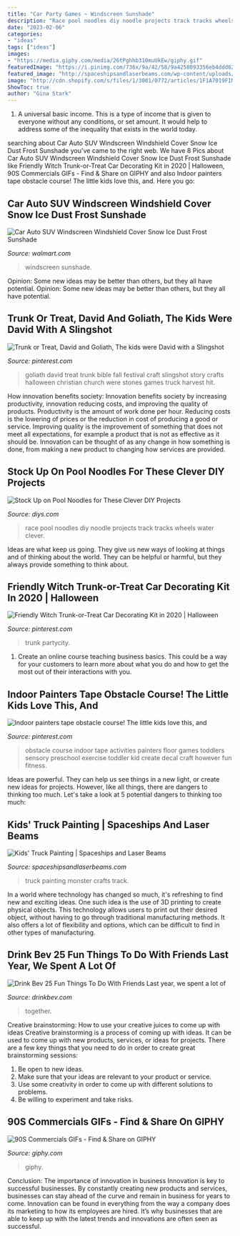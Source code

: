 ```yaml
---
title: "Car Party Games ~ Windscreen Sunshade"
description: "Race pool noodles diy noodle projects track tracks wheels water clever"
date: "2023-02-06"
categories:
- "ideas"
tags: ["ideas"]
images:
- "https://media.giphy.com/media/26tPghhb310muUkEw/giphy.gif"
featuredImage: "https://i.pinimg.com/736x/9a/42/58/9a4258093356eb4ddd62bec65d782c8c--king-david-craft-david-and-goliath.jpg"
featured_image: "http://spaceshipsandlaserbeams.com/wp-content/uploads/2015/09/kids-truck-painting.jpg"
image: "http://cdn.shopify.com/s/files/1/3001/0772/articles/1F1A7019FINALedit_190f7ac9-4422-417e-82f7-45e2dd8a3265_1200x1200.jpg?v=1626516401"
ShowToc: true
author: "Gina Stark"
---
```



1. A universal basic income. This is a type of income that is given to everyone without any conditions, or set amount. It would help to address some of the inequality that exists in the world today.

	

		
searching about Car Auto SUV Windscreen Windshield Cover Snow Ice Dust Frost Sunshade you've came to the right web. We have 8 Pics about Car Auto SUV Windscreen Windshield Cover Snow Ice Dust Frost Sunshade like Friendly Witch Trunk-or-Treat Car Decorating Kit in 2020 | Halloween, 90S Commercials GIFs - Find &amp; Share on GIPHY and also Indoor painters tape obstacle course! The little kids love this, and. Here you go:
		
    
## Car Auto SUV Windscreen Windshield Cover Snow Ice Dust Frost Sunshade

<img loading=lazy src="https://i5.walmartimages.com/asr/2aff5848-4575-4cf0-b794-7e4fee1b78e3_1.fe9f14a855dc01f2f704a06ef020040d.jpeg" onerror="this.onerror=null;this.src='https://tse3.mm.bing.net/th?id=OIP.bAZKc__e_Ng9Xe4j0Cql6gHaHa&amp;pid=15.1';" alt="Car Auto SUV Windscreen Windshield Cover Snow Ice Dust Frost Sunshade">

_Source: walmart.com_

>windscreen sunshade. 

	

Opinion: Some new ideas may be better than others, but they all have potential.
Opinion: Some new ideas may be better than others, but they all have potential.

    
## Trunk Or Treat, David And Goliath, The Kids Were David With A Slingshot

<img loading=lazy src="https://i.pinimg.com/736x/9a/42/58/9a4258093356eb4ddd62bec65d782c8c--king-david-craft-david-and-goliath.jpg" onerror="this.onerror=null;this.src='https://tse3.mm.bing.net/th?id=OIP.XAWC4vbbhqqTntZyZNhY6AHaJ7&amp;pid=15.1';" alt="Trunk or Treat, David and Goliath, The kids were David with a Slingshot">

_Source: pinterest.com_

>goliath david treat trunk bible fall festival craft slingshot story crafts halloween christian church were stones games truck harvest hit. 

	

How innovation benefits society:
Innovation benefits society by increasing productivity, innovation reducing costs, and improving the quality of products. Productivity is the amount of work done per hour. Reducing costs is the lowering of prices or the reduction in cost of producing a good or service. Improving quality is the improvement of something that does not meet all expectations, for example a product that is not as effective as it should be. Innovation can be thought of as any change in how something is done, from making a new product to changing how services are provided.

    
## Stock Up On Pool Noodles For These Clever DIY Projects

<img loading=lazy src="http://cdn.diys.com/wp-content/uploads/2016/06/race-tracks.jpg" onerror="this.onerror=null;this.src='https://tse4.mm.bing.net/th?id=OIP.OUTpWXKTH8X6YspnbMkl-gHaLA&amp;pid=15.1';" alt="Stock Up on Pool Noodles for These Clever DIY Projects">

_Source: diys.com_

>race pool noodles diy noodle projects track tracks wheels water clever. 

	

Ideas are what keep us going. They give us new ways of looking at things and of thinking about the world. They can be helpful or harmful, but they always provide something to think about.

    
## Friendly Witch Trunk-or-Treat Car Decorating Kit In 2020 | Halloween

<img loading=lazy src="https://i.pinimg.com/736x/3c/21/d4/3c21d4660ae48cc0e0dfd5c5f58e2972.jpg" onerror="this.onerror=null;this.src='https://tse4.mm.bing.net/th?id=OIP.nZBC53FXyCu7PdRh3FPcFQHaHa&amp;pid=15.1';" alt="Friendly Witch Trunk-or-Treat Car Decorating Kit in 2020 | Halloween">

_Source: pinterest.com_

>trunk partycity. 

	

1) Create an online course teaching business basics. This could be a way for your customers to learn more about what you do and how to get the most out of their interactions with you.

    
## Indoor Painters Tape Obstacle Course! The Little Kids Love This, And

<img loading=lazy src="https://i.pinimg.com/736x/5d/0e/46/5d0e46936fa32de1a5a5651d11641cc9.jpg" onerror="this.onerror=null;this.src='https://tse4.mm.bing.net/th?id=OIP.aUxRrrACcR8SG-j4lWpS8gHaJ3&amp;pid=15.1';" alt="Indoor painters tape obstacle course! The little kids love this, and">

_Source: pinterest.com_

>obstacle course indoor tape activities painters floor games toddlers sensory preschool exercise toddler kid create decal craft however fun fitness. 

	

Ideas are powerful. They can help us see things in a new light, or create new ideas for projects. However, like all things, there are dangers to thinking too much. Let's take a look at 5 potential dangers to thinking too much:

    
## Kids&#039; Truck Painting | Spaceships And Laser Beams

<img loading=lazy src="http://spaceshipsandlaserbeams.com/wp-content/uploads/2015/09/kids-truck-painting.jpg" onerror="this.onerror=null;this.src='https://tse4.mm.bing.net/th?id=OIP.hD08tl8emdLauN7QJt-MEwHaKc&amp;pid=15.1';" alt="Kids&#039; Truck Painting | Spaceships and Laser Beams">

_Source: spaceshipsandlaserbeams.com_

>truck painting monster crafts track. 

	

In a world where technology has changed so much, it's refreshing to find new and exciting ideas. One such idea is the use of 3D printing to create physical objects. This technology allows users to print out their desired object, without having to go through traditional manufacturing methods. It also offers a lot of flexibility and options, which can be difficult to find in other types of manufacturing.

    
## Drink Bev 25 Fun Things To Do With Friends Last Year, We Spent A Lot Of

<img loading=lazy src="http://cdn.shopify.com/s/files/1/3001/0772/articles/1F1A7019FINALedit_190f7ac9-4422-417e-82f7-45e2dd8a3265_1200x1200.jpg?v=1626516401" onerror="this.onerror=null;this.src='https://tse2.mm.bing.net/th?id=OIP.BAhlWcRvw4Nd1nGRJGeAzQHaE8&amp;pid=15.1';" alt="Drink Bev 25 Fun Things To Do With Friends Last year, we spent a lot of">

_Source: drinkbev.com_

>together. 

	

Creative brainstorming: How to use your creative juices to come up with ideas
Creative brainstorming is a process of coming up with ideas. It can be used to come up with new products, services, or ideas for projects. There are a few key things that you need to do in order to create great brainstorming sessions:
1. Be open to new ideas.
2. Make sure that your ideas are relevant to your product or service.
3. Use some creativity in order to come up with different solutions to problems.
4. Be willing to experiment and take risks.

    
## 90S Commercials GIFs - Find &amp; Share On GIPHY

<img loading=lazy src="https://media.giphy.com/media/26tPghhb310muUkEw/giphy.gif" onerror="this.onerror=null;this.src='https://tse2.mm.bing.net/th?id=OIP.rdQzfQcDKrz7YZMzun7g0AHaFj&amp;pid=15.1';" alt="90S Commercials GIFs - Find &amp; Share on GIPHY">

_Source: giphy.com_

>giphy. 

	

Conclusion: The importance of innovation in business
Innovation is key to successful businesses. By constantly creating new products and services, businesses can stay ahead of the curve and remain in business for years to come. Innovation can be found in everything from the way a company does its marketing to how its employees are hired. It’s why businesses that are able to keep up with the latest trends and innovations are often seen as successful.

